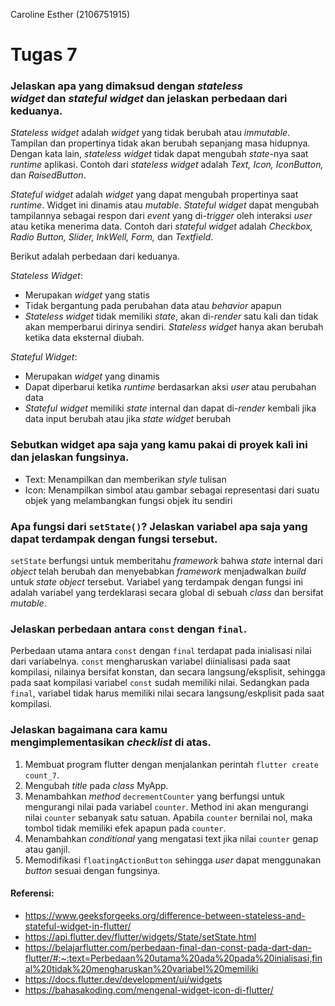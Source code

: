 Caroline Esther (2106751915)

# Tugas 7

### Jelaskan apa yang dimaksud dengan *stateless widget* dan *stateful widget* dan jelaskan perbedaan dari keduanya.
    
*Stateless widget* adalah *widget* yang tidak berubah atau *immutable*. Tampilan dan propertinya tidak akan berubah sepanjang masa hidupnya. Dengan kata lain, *stateless widget* tidak dapat mengubah *state*-nya saat *runtime* aplikasi. Contoh dari *stateless widget* adalah *Text, Icon, IconButton,* dan *RaisedButton*.

*Stateful widget* adalah *widget* yang dapat mengubah propertinya saat *runtime*. Widget ini dinamis atau *mutable*. *Stateful widget* dapat mengubah tampilannya sebagai respon dari *event* yang di-*trigger* oleh interaksi *user* atau ketika menerima data. Contoh dari *stateful widget* adalah *Checkbox, Radio Button, Slider, InkWell, Form,* dan *Textfield*.
    
Berikut adalah perbedaan dari keduanya.

*Stateless Widget*:
- Merupakan *widget* yang statis
- Tidak bergantung pada perubahan data atau *behavior* apapun
- *Stateless widget* tidak memiliki *state*, akan di-*render* satu kali dan tidak akan memperbarui dirinya sendiri. *Stateless widget* hanya akan berubah ketika data eksternal diubah.

*Stateful Widget*:
- Merupakan *widget* yang dinamis
- Dapat diperbarui ketika *runtime* berdasarkan aksi *user* atau perubahan data
- *Stateful widget* memiliki *state* internal dan dapat di-*render* kembali jika data input berubah atau jika *state widget* berubah

### Sebutkan widget apa saja yang kamu pakai di proyek kali ini dan jelaskan fungsinya.
- Text: Menampilkan dan memberikan *style* tulisan
- Icon: Menampilkan simbol atau gambar sebagai representasi dari suatu objek yang melambangkan fungsi objek itu sendiri

### Apa fungsi dari `setState()`? Jelaskan variabel apa saja yang dapat terdampak dengan fungsi tersebut.
`setState` berfungsi untuk memberitahu *framework* bahwa *state* internal dari *object* telah berubah dan menyebabkan *framework* menjadwalkan *build* untuk *state object* tersebut. Variabel yang terdampak dengan fungsi ini adalah variabel yang terdeklarasi secara global di sebuah  *class* dan bersifat *mutable*.
    
### Jelaskan perbedaan antara `const` dengan `final`.
Perbedaan utama antara `const` dengan `final` terdapat pada inialisasi nilai dari variabelnya. `const` mengharuskan variabel diinialisasi pada saat kompilasi, nilainya bersifat konstan, dan secara langsung/eksplisit, sehingga pada saat kompilasi variabel `const` sudah memiliki nilai. Sedangkan pada `final`, variabel tidak harus memiliki nilai secara langsung/eskplisit pada saat kompilasi.
    
### Jelaskan bagaimana cara kamu mengimplementasikan *checklist* di atas.
1. Membuat program flutter dengan menjalankan perintah `flutter create count_7`.
2. Mengubah *title* pada *class* MyApp.
3. Menambahkan *method* `decrementCounter` yang berfungsi untuk mengurangi nilai pada variabel `counter`. Method ini akan mengurangi nilai `counter` sebanyak satu satuan. Apabila `counter` bernilai nol, maka tombol tidak memiliki efek apapun pada `counter`. 
4. Menambahkan *conditional* yang mengatasi text jika nilai `counter` genap atau ganjil.
5. Memodifikasi `floatingActionButton` sehingga *user* dapat menggunakan *button* sesuai dengan fungsinya.

#### Referensi:
- https://www.geeksforgeeks.org/difference-between-stateless-and-stateful-widget-in-flutter/
- https://api.flutter.dev/flutter/widgets/State/setState.html
- https://belajarflutter.com/perbedaan-final-dan-const-pada-dart-dan-flutter/#:~:text=Perbedaan%20utama%20ada%20pada%20inialisasi,final%20tidak%20mengharuskan%20variabel%20memiliki
- https://docs.flutter.dev/development/ui/widgets
- https://bahasakoding.com/mengenal-widget-icon-di-flutter/
